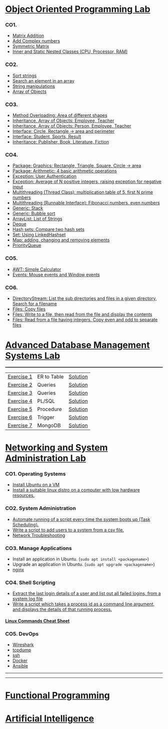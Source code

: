 # [Object Oriented Programming Lab](/OOP#readme)

### CO1.

- [Matrix Addition](./OOP/CO1/Matrix.java)
- [Add Complex numbers](./OOP/CO1/Complex.java)
- [Symmetric Matrix](./OOP/CO1/SymmetricMatrix.java)
- [Inner and Static Nested Classes (CPU, Processor, RAM)](./OOP/CO1/CPU.java)

### CO2.

- [Sort strings](./OOP/CO2/Sort.java)
- [Search an element in an array](./OOP/CO2/Search.java)
- [String manipulations](./OOP/CO2/StringManipulation.java)
- [Array of Objects](./OOP/CO2/Employee.java)

### CO3.

- [Method Overloading: Area of different shapes](./OOP/CO3/Area.java)
- [Inheritance, Array of Objects: Employee, Teacher](./OOP/CO3/Teacher.java)
- [Inheritance, Array of Objects: Person, Employee, Teacher](./OOP/CO3/Teacher2.java)
- [Interface: Circle, Rectangle -> area and perimeter](./OOP/CO3/Shapes.java)
- [Interface: Student, Sports, Result](./OOP/CO3/Result.java)
- [Inheritance: Publisher, Book, Literature, Fiction](./OOP/CO3/Books.java)

### CO4.

- [Package: Graphics: Rectangle, Triangle, Square, Circle -> area](./OOP/CO4/GraphicsPkg.java)
- [Package: Arithmetic: 4 basic arithmetic operations](./OOP/CO4/ArithmeticPkg.java)
- [Exception: User Authentication](./OOP/CO4/Authentication.java)
- [Exception: Average of N positive integers, raising exception for negative input](./OOP/CO4/Average.java)
- [Multithreading (Thread Class): multiplication table of 5, first N prime numbers](./OOP/CO4/MultiplicationTable.java)
- [Multithreading (Runnable Interface): Fibonacci numbers, even numbers](./OOP/CO4/Even.java)
- [Generic: Stack](./OOP/CO4/GenericStack.java)
- [Generic: Bubble sort](./OOP/CO4/GenericBubbleSort.java)
- [ArrayList: List of Strings](./OOP/CO4/ArrayLists.java)
- [Deque](./OOP/CO4/DoubleEndedQueue.java)
- [Hash sets: Compare two hash sets](./OOP/CO4/HashSets.java)
- [Set: Using LinkedHashset](./OOP/CO4/LHSet.java)
- [Map: adding, changing and removing elements](./OOP/CO4/Maps.java)
- [PriorityQueue](./OOP/CO4/Queue.java)

### CO5.

- [AWT: Simple Calculator](./OOP/CO5/Calculator.java)
- [Events: Mouse events and Window events](./OOP/CO5/Events.java) 

### CO6. 

- [DirectoryStream: List the sub directories and files in a given directory, Search for a filename](./OOP/CO6/ListFiles.java) 
- [Files: Copy files](./OOP/CO6/CopyFiles2.java)
- [Files: Write to a file, then read from the file and display the contents](./OOP/CO6/Files.java)
- [Files: Read from a file having integers. Copy even and odd to separate files](./OOP/CO6/Numbers.java)


# [Advanced Database Management Systems Lab](/ADBMS#readme)

<table style="width: 100%; border: 1px solid black;">
    <table>
        <tr>
            <td><a href="./ADBMS/QUESTIONS.md#exercise-1---er-to-table">Exercise 1</a></td>
            <td>ER to Table</td>
            <td><a href="./ADBMS/exercise1.sql">Solution</a></td>
        </tr>
        <tr>
            <td><a href="./ADBMS/QUESTIONS.md#exercise-2---queries">Exercise 2</a></td>
            <td>Queries</td>
            <td><a href="./ADBMS/exercise2.sql">Solution</a></td>
        </tr>
        <tr>
            <td><a href="./ADBMS/QUESTIONS.md#exercise-3---queries">Exercise 3</a></td>
            <td>Queries</td>
            <td><a href="./ADBMS/exercise3.sql">Solution</a></td>
        </tr>
        <tr>
            <td><a href="./ADBMS/QUESTIONS.md#exercise-4---plsql">Exercise 4</a></td>
            <td>PL/SQL</td>
            <td><a href="./ADBMS/exercise4pl.sql">Solution</a></td>
        </tr>
        <tr>
            <td><a href="./ADBMS/QUESTIONS.md#exercise-5---procedure">Exercise 5</a></td>
            <td>Procedure</td>
            <td><a href="./ADBMS/exercise5.sql">Solution</a></td>
        </tr>
        <tr>
            <td><a href="./ADBMS/QUESTIONS.md#exercise-6---trigger">Exercise 6</a></td>
            <td>Trigger</td>
            <td><a href="./ADBMS/exercise6.sql">Solution</a></td>
        </tr>
        <tr>
            <td><a href="./ADBMS/QUESTIONS.md#exercise-7---mongodb">Exercise 7</a></td>
            <td>MongoDB</td>
            <td><a href="./ADBMS/exercise7.ipynb">Solution</a></td>
        </tr>
    </table>
</table>


# [Networking and System Administration Lab](/NSA#readme)

### CO1. Operating Systems

- [Install Ubuntu on a VM](./NSA/INSTALLATIONS.md#ubuntu-in-vm)
- [Install a suitable linux distro on a computer with low hardware resources.](./NSA/INSTALLATIONS.md#antix)

### CO2. System Administration

- [Automate running of a script every time the system boots up (Task Scheduling).](./NSA/README.md#task-scheduling)
- [Write a script to add users to a system from a csv file.](./NSA/users.sh)
- [Network Troubleshooting](./NSA/troubleshooting.md)

### CO3. Manage Applications

- Install an application in Ubuntu. (`sudo apt install <packagename>`)
- Upgrade an application in Ubuntu. (`sudo apt upgrade <packagename>`)
- [nginx](./NSA/nginx.md)

### CO4. Shell Scripting

- [Extract the last login details of a user and list out all failed logins, from a system log file](./NSA/logs.sh)
- [Write a script which takes a process id as a command line argument, and displays the details of that running process.](./NSA/ps.sh)
#### [Linux Commands Cheat Sheet](./NSA/Others/cheat_sheet.pdf)

### CO5. DevOps

- [Wireshark](./NSA/README.md#wireshark)
- [tcpdump](./NSA/README.md#tcpdump)
- [ssh](./NSA/ssh.md)
- [Docker](./NSA/Docker.md)
- [Ansible](./NSA/Ansible.md)

---
---

# [Functional Programming](/FP#readme)


# [Artificial Intelligence](/AI#readme)


